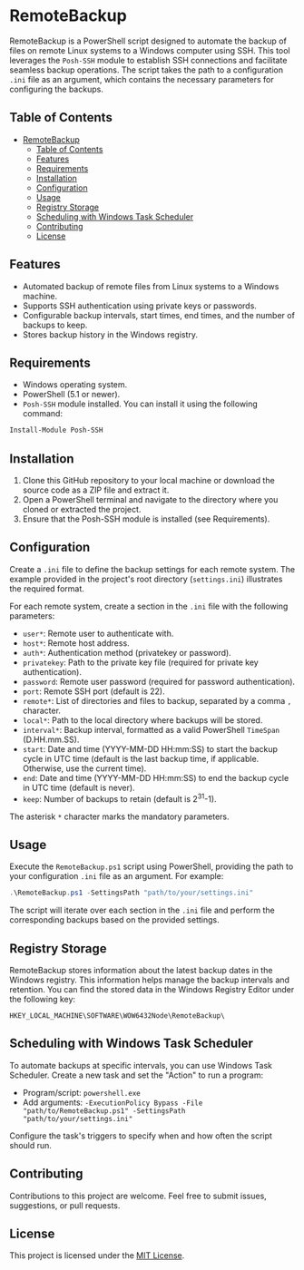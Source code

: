 # RemoteBackup

RemoteBackup is a PowerShell script designed to automate the backup of files on remote Linux systems to a Windows computer using SSH. This tool leverages the `Posh-SSH` module to establish SSH connections and facilitate seamless backup operations. The script takes the path to a configuration `.ini` file as an argument, which contains the necessary parameters for configuring the backups.

## Table of Contents

- [RemoteBackup](#remotebackup)
  - [Table of Contents](#table-of-contents)
  - [Features](#features)
  - [Requirements](#requirements)
  - [Installation](#installation)
  - [Configuration](#configuration)
  - [Usage](#usage)
  - [Registry Storage](#registry-storage)
  - [Scheduling with Windows Task Scheduler](#scheduling-with-windows-task-scheduler)
  - [Contributing](#contributing)
  - [License](#license)

## Features

- Automated backup of remote files from Linux systems to a Windows machine.
- Supports SSH authentication using private keys or passwords.
- Configurable backup intervals, start times, end times, and the number of backups to keep.
- Stores backup history in the Windows registry.

## Requirements

- Windows operating system.
- PowerShell (5.1 or newer).
- `Posh-SSH` module installed. You can install it using the following command:
```powershell
Install-Module Posh-SSH
```

## Installation

1. Clone this GitHub repository to your local machine or download the source code as a ZIP file and extract it.
2. Open a PowerShell terminal and navigate to the directory where you cloned or extracted the project.
3. Ensure that the Posh-SSH module is installed (see Requirements).

## Configuration

Create a `.ini` file to define the backup settings for each remote system. The example provided in the project's root directory (`settings.ini`) illustrates the required format.

For each remote system, create a section in the `.ini` file with the following parameters:

- `user*`: Remote user to authenticate with.
- `host*`: Remote host address.
- `auth*`: Authentication method (privatekey or password).
- `privatekey`: Path to the private key file (required for private key authentication).
- `password`: Remote user password (required for password authentication).
- `port`: Remote SSH port (default is 22).
- `remote*`: List of directories and files to backup, separated by a comma `,` character.
- `local*`: Path to the local directory where backups will be stored.
- `interval*`: Backup interval, formatted as a valid PowerShell `TimeSpan` (D.HH.mm.SS).
- `start`: Date and time (YYYY-MM-DD HH:mm:SS) to start the backup cycle in UTC time (default is the last backup time, if applicable. Otherwise, use the current time).
- `end`: Date and time (YYYY-MM-DD HH:mm:SS) to end the backup cycle in UTC time (default is never).
- `keep`: Number of backups to retain (default is 2<sup>31</sup>-1).

The asterisk `*` character marks the mandatory parameters.

## Usage

Execute the `RemoteBackup.ps1` script using PowerShell, providing the path to your configuration `.ini` file as an argument. For example:

```powershell
.\RemoteBackup.ps1 -SettingsPath "path/to/your/settings.ini"
```
The script will iterate over each section in the `.ini` file and perform the corresponding backups based on the provided settings.

## Registry Storage

RemoteBackup stores information about the latest backup dates in the Windows registry. This information helps manage the backup intervals and retention. You can find the stored data in the Windows Registry Editor under the following key:

```
HKEY_LOCAL_MACHINE\SOFTWARE\WOW6432Node\RemoteBackup\
```
## Scheduling with Windows Task Scheduler

To automate backups at specific intervals, you can use Windows Task Scheduler. Create a new task and set the "Action" to run a program:

- Program/script: `powershell.exe`
- Add arguments: `-ExecutionPolicy Bypass -File "path/to/RemoteBackup.ps1" -SettingsPath "path/to/your/settings.ini"`

Configure the task's triggers to specify when and how often the script should run.

## Contributing

Contributions to this project are welcome. Feel free to submit issues, suggestions, or pull requests.

## License

This project is licensed under the [MIT License](LICENSE).
